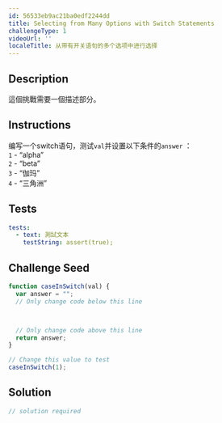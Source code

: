 ```yaml
---
id: 56533eb9ac21ba0edf2244dd
title: Selecting from Many Options with Switch Statements
challengeType: 1
videoUrl: ''
localeTitle: 从带有开关语句的多个选项中进行选择
---
```


## Description
<section id="description">

這個挑戰需要一個描述部分。
</section>

## Instructions
<section id="instructions">编写一个switch语句，测试<code>val</code>并设置以下条件的<code>answer</code> ： <br> <code>1</code> - “alpha” <br> <code>2</code> - “beta” <br> <code>3</code> - “伽玛” <br> <code>4</code> - “三角洲” </section>

## Tests
<section id='tests'>

```yml
tests:
  - text: 測試文本
    testString: assert(true);

```

</section>

## Challenge Seed
<section id='challengeSeed'>

<div id='js-seed'>

```js
function caseInSwitch(val) {
  var answer = "";
  // Only change code below this line



  // Only change code above this line
  return answer;
}

// Change this value to test
caseInSwitch(1);

```

</div>



</section>

## Solution
<section id='solution'>

```js
// solution required
```
</section>
